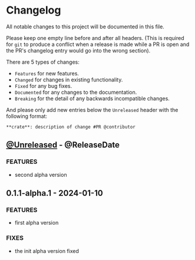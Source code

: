 # Changelog

All notable changes to this project will be documented in this file.

Please keep one empty line before and after all headers. (This is required for `git` to produce a conflict when a release is made while a PR is open and the PR's changelog entry would go into the wrong section).

There are 5 types of changes:

- `Features` for new features.
- `Changed` for changes in existing functionality.
- `Fixed` for any bug fixes.
- `Documented` for any changes to the documentation.
- `Breaking` for the detail of any backwards incompatible changes.

And please only add new entries below the `Unreleased` header with the following format:

    **crate**: description of change #PR @contributor

<!-- next-header -->

## [@Unreleased](https://github.com/RibirX/Ribir/compare/v0.1.1-alpha.1...HEAD) - @ReleaseDate

### FEATURES

- second alpha version 

## 0.1.1-alpha.1 - 2024-01-10

### FEATURES

- first alpha version

### FIXES

<!-- next-url -->

- the init alpha version fixed
